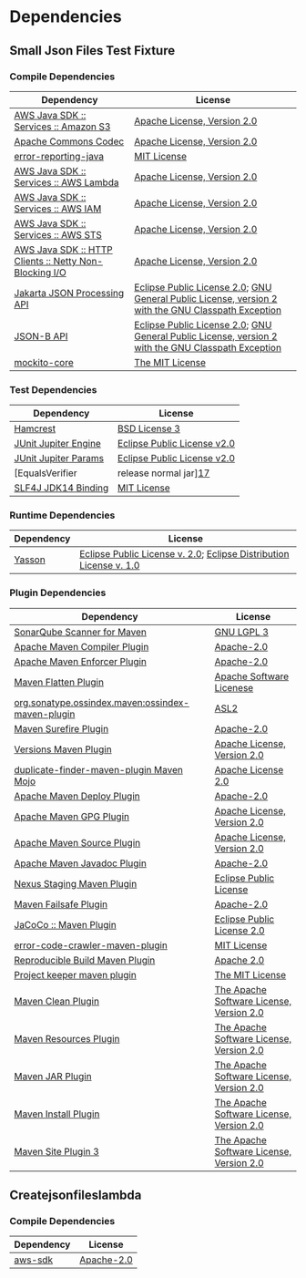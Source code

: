 <!-- @formatter:off -->
# Dependencies

## Small Json Files Test Fixture

### Compile Dependencies

| Dependency                                                  | License                                                                                                      |
| ----------------------------------------------------------- | ------------------------------------------------------------------------------------------------------------ |
| [AWS Java SDK :: Services :: Amazon S3][0]                  | [Apache License, Version 2.0][1]                                                                             |
| [Apache Commons Codec][2]                                   | [Apache License, Version 2.0][3]                                                                             |
| [error-reporting-java][4]                                   | [MIT License][5]                                                                                             |
| [AWS Java SDK :: Services :: AWS Lambda][0]                 | [Apache License, Version 2.0][1]                                                                             |
| [AWS Java SDK :: Services :: AWS IAM][0]                    | [Apache License, Version 2.0][1]                                                                             |
| [AWS Java SDK :: Services :: AWS STS][0]                    | [Apache License, Version 2.0][1]                                                                             |
| [AWS Java SDK :: HTTP Clients :: Netty Non-Blocking I/O][6] | [Apache License, Version 2.0][1]                                                                             |
| [Jakarta JSON Processing API][7]                            | [Eclipse Public License 2.0][8]; [GNU General Public License, version 2 with the GNU Classpath Exception][9] |
| [JSON-B API][10]                                            | [Eclipse Public License 2.0][8]; [GNU General Public License, version 2 with the GNU Classpath Exception][9] |
| [mockito-core][11]                                          | [The MIT License][12]                                                                                        |

### Test Dependencies

| Dependency                                | License                           |
| ----------------------------------------- | --------------------------------- |
| [Hamcrest][13]                            | [BSD License 3][14]               |
| [JUnit Jupiter Engine][15]                | [Eclipse Public License v2.0][16] |
| [JUnit Jupiter Params][15]                | [Eclipse Public License v2.0][16] |
| [EqualsVerifier | release normal jar][17] | [Apache License, Version 2.0][3]  |
| [SLF4J JDK14 Binding][18]                 | [MIT License][19]                 |

### Runtime Dependencies

| Dependency   | License                                                                        |
| ------------ | ------------------------------------------------------------------------------ |
| [Yasson][20] | [Eclipse Public License v. 2.0][21]; [Eclipse Distribution License v. 1.0][22] |

### Plugin Dependencies

| Dependency                                              | License                                        |
| ------------------------------------------------------- | ---------------------------------------------- |
| [SonarQube Scanner for Maven][23]                       | [GNU LGPL 3][24]                               |
| [Apache Maven Compiler Plugin][25]                      | [Apache-2.0][3]                                |
| [Apache Maven Enforcer Plugin][26]                      | [Apache-2.0][3]                                |
| [Maven Flatten Plugin][27]                              | [Apache Software Licenese][3]                  |
| [org.sonatype.ossindex.maven:ossindex-maven-plugin][28] | [ASL2][29]                                     |
| [Maven Surefire Plugin][30]                             | [Apache-2.0][3]                                |
| [Versions Maven Plugin][31]                             | [Apache License, Version 2.0][3]               |
| [duplicate-finder-maven-plugin Maven Mojo][32]          | [Apache License 2.0][33]                       |
| [Apache Maven Deploy Plugin][34]                        | [Apache-2.0][3]                                |
| [Apache Maven GPG Plugin][35]                           | [Apache License, Version 2.0][3]               |
| [Apache Maven Source Plugin][36]                        | [Apache License, Version 2.0][3]               |
| [Apache Maven Javadoc Plugin][37]                       | [Apache-2.0][3]                                |
| [Nexus Staging Maven Plugin][38]                        | [Eclipse Public License][39]                   |
| [Maven Failsafe Plugin][40]                             | [Apache-2.0][3]                                |
| [JaCoCo :: Maven Plugin][41]                            | [Eclipse Public License 2.0][42]               |
| [error-code-crawler-maven-plugin][43]                   | [MIT License][44]                              |
| [Reproducible Build Maven Plugin][45]                   | [Apache 2.0][29]                               |
| [Project keeper maven plugin][46]                       | [The MIT License][47]                          |
| [Maven Clean Plugin][48]                                | [The Apache Software License, Version 2.0][29] |
| [Maven Resources Plugin][49]                            | [The Apache Software License, Version 2.0][29] |
| [Maven JAR Plugin][50]                                  | [The Apache Software License, Version 2.0][29] |
| [Maven Install Plugin][51]                              | [The Apache Software License, Version 2.0][29] |
| [Maven Site Plugin 3][52]                               | [The Apache Software License, Version 2.0][29] |

## Createjsonfileslambda

### Compile Dependencies

| Dependency    | License          |
| ------------- | ---------------- |
| [aws-sdk][53] | [Apache-2.0][54] |

[0]: https://aws.amazon.com/sdkforjava
[1]: https://aws.amazon.com/apache2.0
[2]: https://commons.apache.org/proper/commons-codec/
[3]: https://www.apache.org/licenses/LICENSE-2.0.txt
[4]: https://github.com/exasol/error-reporting-java/
[5]: https://github.com/exasol/error-reporting-java/blob/main/LICENSE
[6]: https://sdk.amazonaws.com/java/api/latest/software/amazon/awssdk/http/nio/netty/NettyNioAsyncHttpClient.html
[7]: https://github.com/eclipse-ee4j/jsonp
[8]: https://projects.eclipse.org/license/epl-2.0
[9]: https://projects.eclipse.org/license/secondary-gpl-2.0-cp
[10]: https://github.com/eclipse-ee4j/jsonb-api
[11]: https://github.com/mockito/mockito
[12]: https://github.com/mockito/mockito/blob/main/LICENSE
[13]: http://hamcrest.org/JavaHamcrest/
[14]: http://opensource.org/licenses/BSD-3-Clause
[15]: https://junit.org/junit5/
[16]: https://www.eclipse.org/legal/epl-v20.html
[17]: https://www.jqno.nl/equalsverifier
[18]: http://www.slf4j.org
[19]: http://www.opensource.org/licenses/mit-license.php
[20]: https://projects.eclipse.org/projects/ee4j.yasson
[21]: http://www.eclipse.org/legal/epl-v20.html
[22]: http://www.eclipse.org/org/documents/edl-v10.php
[23]: http://sonarsource.github.io/sonar-scanner-maven/
[24]: http://www.gnu.org/licenses/lgpl.txt
[25]: https://maven.apache.org/plugins/maven-compiler-plugin/
[26]: https://maven.apache.org/enforcer/maven-enforcer-plugin/
[27]: https://www.mojohaus.org/flatten-maven-plugin/
[28]: https://sonatype.github.io/ossindex-maven/maven-plugin/
[29]: http://www.apache.org/licenses/LICENSE-2.0.txt
[30]: https://maven.apache.org/surefire/maven-surefire-plugin/
[31]: https://www.mojohaus.org/versions/versions-maven-plugin/
[32]: https://github.com/basepom/duplicate-finder-maven-plugin
[33]: http://www.apache.org/licenses/LICENSE-2.0.html
[34]: https://maven.apache.org/plugins/maven-deploy-plugin/
[35]: https://maven.apache.org/plugins/maven-gpg-plugin/
[36]: https://maven.apache.org/plugins/maven-source-plugin/
[37]: https://maven.apache.org/plugins/maven-javadoc-plugin/
[38]: http://www.sonatype.com/public-parent/nexus-maven-plugins/nexus-staging/nexus-staging-maven-plugin/
[39]: http://www.eclipse.org/legal/epl-v10.html
[40]: https://maven.apache.org/surefire/maven-failsafe-plugin/
[41]: https://www.jacoco.org/jacoco/trunk/doc/maven.html
[42]: https://www.eclipse.org/legal/epl-2.0/
[43]: https://github.com/exasol/error-code-crawler-maven-plugin/
[44]: https://github.com/exasol/error-code-crawler-maven-plugin/blob/main/LICENSE
[45]: http://zlika.github.io/reproducible-build-maven-plugin
[46]: https://github.com/exasol/project-keeper/
[47]: https://github.com/exasol/project-keeper/blob/main/LICENSE
[48]: http://maven.apache.org/plugins/maven-clean-plugin/
[49]: http://maven.apache.org/plugins/maven-resources-plugin/
[50]: http://maven.apache.org/plugins/maven-jar-plugin/
[51]: http://maven.apache.org/plugins/maven-install-plugin/
[52]: http://maven.apache.org/plugins/maven-site-plugin/
[53]: https://registry.npmjs.org/aws-sdk/-/aws-sdk-2.1342.0.tgz
[54]: https://github.com/aws/aws-sdk-js
